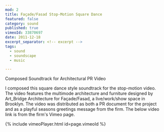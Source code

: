 ```yaml
---
mod: 2
title: Façade/Fasad Stop-Motion Square Dance
featured: false
category: sound
published: true
vimeoId: 33870697
date: 2011-12-18
excerpt_separator: <!-- excerpt -->
tags:
  - sound
  - soundscape
  - music

---
```


Composed Soundtrack for Architectural PR Video
<!-- excerpt -->

I composed this square dance style soundtrack for the stop-motion video. The video features the multimode architecture and furniture designed by Art_Bridge Architecture for Façade/Fasad, a live/work/show space in Brooklyn. The video was distributed as both a PR document for the project and as a playful seasons greetings message from the firm. The below video link is from the firm's Vimeo page.

{% include vimeoPlayer.html id=page.vimeoId %}
